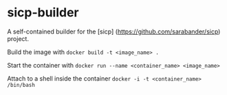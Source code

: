 # sicp-builder
A self-contained builder for the [sicp] (https://github.com/sarabander/sicp) project.


Build the image with `docker build -t <image_name> .`

Start the container with `docker run --name <container_name> <image_name>`

Attach to a shell inside the container `docker -i -t <container_name> /bin/bash`
